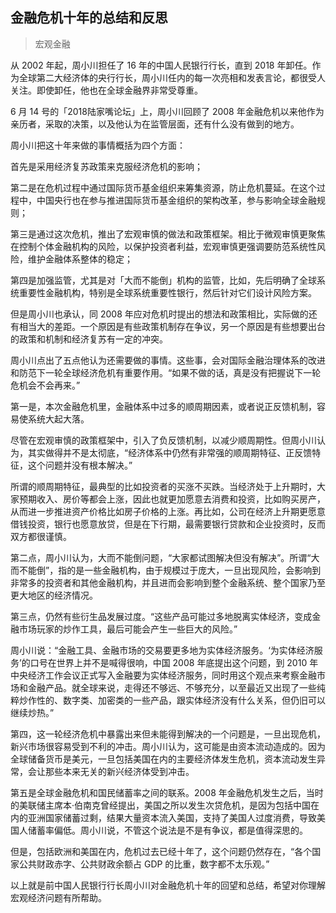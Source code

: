 ## 金融危机十年的总结和反思

> 宏观金融

从 2002 年起，周小川担任了 16 年的中国人民银行行长，直到 2018 年卸任。作为全球第二大经济体的央行行长，周小川任内的每一次亮相和发表言论，都很受人关注。即使卸任，他也在全球金融界非常受尊重。

6 月 14 号的「2018陆家嘴论坛」上，周小川回顾了 2008 年金融危机以来他作为亲历者，采取的决策，以及他认为在监管层面，还有什么没有做到的地方。

周小川把这十年来做的事情概括为四个方面：

首先是采用经济复苏政策来克服经济危机的影响；

第二是在危机过程中通过国际货币基金组织来筹集资源，防止危机蔓延。在这个过程中，中国央行也在参与推进国际货币基金组织的架构改革，参与影响全球金融规则；

第三是通过这次危机，推出了宏观审慎的做法和政策框架。相比于微观审慎更聚焦在控制个体金融机构的风险，以保护投资者利益，宏观审慎更强调要防范系统性风险，维护金融体系整体的稳定；

第四是加强监管，尤其是对「大而不能倒」机构的监管，比如，先后明确了全球系统重要性金融机构，特别是全球系统重要性银行，然后针对它们设计风险方案。

但是周小川也承认，同 2008 年应对危机时提出的想法和政策相比，实际做的还有相当大的差距。一个原因是有些政策机制存在争议，另一个原因是有些想要出台的政策和机制和经济复苏有一定的冲突。

周小川点出了五点他认为还需要做的事情。这些事，会对国际金融治理体系的改进和防范下一轮全球经济危机有重要作用。“如果不做的话，真是没有把握说下一轮危机会不会再来。”

第一是，本次金融危机里，金融体系中过多的顺周期因素，或者说正反馈机制，容易使系统大起大落。

尽管在宏观审慎的政策框架中，引入了负反馈机制，以减少顺周期性。但周小川认为，其实做得并不是太彻底，“经济体系中仍然有非常强的顺周期特征、正反馈特征，这个问题并没有根本解决。”

所谓的顺周期特征，最典型的比如投资者的买涨不买跌。当经济处于上升期时，大家预期收入、房价等都会上涨，因此也就更加愿意去消费和投资，比如购买房产，从而进一步推进资产价格比如房子价格的上涨。再比如，公司在经济上升期更愿意借钱投资，银行也愿意放贷，但是在下行期，最需要银行贷款和企业投资时，反而双方都很谨慎。

第二点，周小川认为，大而不能倒问题，“大家都试图解决但没有解决”。所谓“大而不能倒”，指的是一些金融机构，由于规模过于庞大，一旦出现风险，会影响到非常多的投资者和其他金融机构，并且进而会影响到整个金融系统、整个国家乃至更大地区的经济情况。

第三点，仍然有些衍生品发展过度。“这些产品可能过多地脱离实体经济，变成金融市场玩家的炒作工具，最后可能会产生一些巨大的风险。”

周小川说：“金融工具、金融市场的交易要更多地为实体经济服务。‘为实体经济服务’的口号在世界上并不是喊得很响，中国 2008 年底提出这个问题，到 2010 年中央经济工作会议正式写入金融要为实体经济服务，同时用这个观点来考察金融市场和金融产品。就全球来说，走得还不够远、不够充分，以至最近又出现了一些纯粹炒作性的、数字类、加密类的一些产品，跟实体经济没有什么关系，但仍旧可以继续炒热。”

第四，这一轮经济危机中暴露出来但未能得到解决的一个问题是，一旦出现危机，新兴市场很容易受到不利的冲击。周小川认为，这可能是由资本流动造成的。因为全球储备货币是美元，一旦包括美国在内的主要经济体发生危机，资本流动发生异常，会让那些本来无关的新兴经济体受到冲击。

第五是全球金融危机和国民储蓄率之间的联系。2008 年金融危机发生之后，当时的美联储主席本·伯南克曾经提出，美国之所以发生次贷危机，是因为包括中国在内的亚洲国家储蓄过剩，结果大量资本流入美国，支持了美国人过度消费，导致美国人储蓄率偏低。周小川说，不管这个说法是不是有争议，都是值得深思的。

但是，包括欧洲和美国在内，危机过去已经十年了，这个问题仍然存在，“各个国家公共财政赤字、公共财政余额占 GDP 的比重，数字都不太乐观。”

以上就是前中国人民银行行长周小川对金融危机十年的回望和总结，希望对你理解宏观经济问题有所帮助。
